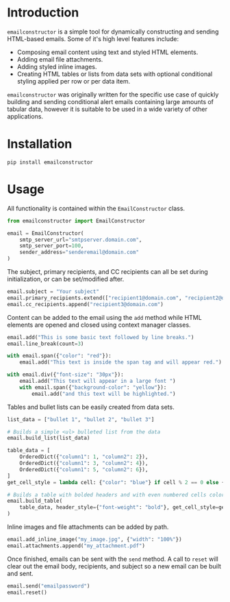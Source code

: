 # Introduction

`emailconstructor` is a simple tool for dynamically constructing and sending HTML-based emails. Some of it's high level features include:
- Composing email content using text and styled HTML elements.
- Adding email file attachments.
- Adding styled inline images.
- Creating HTML tables or lists from data sets with optional conditional styling applied per row or per data item.

`emailconstructor` was originally written for the specific use case of quickly building and sending conditional alert emails containing large amounts of tabular data, however it is suitable to be used in a wide variety of other applications.

# Installation

```
pip install emailconstructor
```

# Usage

All functionality is contained within the `EmailConstructor` class.

```py
from emailconstructor import EmailConstructor

email = EmailConstructor(
    smtp_server_url="smtpserver.domain.com",
    smtp_server_port=100,
    sender_address="senderemail@domain.com"
)
```

The subject, primary recipients, and CC recipients can all be set during initialization, or can be set/modified after.

```py
email.subject = "Your subject"
email.primary_recipients.extend(["recipient1@domain.com", "recipient2@domain.com"])
email.cc_recipients.append("recipient3@domain.com")
```

Content can be added to the email using the `add` method while HTML elements are opened and closed using context manager classes.

```py
email.add("This is some basic text followed by line breaks.")
email.line_break(count=3)

with email.span({"color": "red"}):
    email.add("This text is inside the span tag and will appear red.")

with email.div({"font-size": "30px"}):
    email.add("This text will appear in a large font ")
    with email.span({"background-color": "yellow"}):
        email.add("and this text will be highlighted.")
```

Tables and bullet lists can be easily created from data sets.

```py
list_data = ["bullet 1", "bullet 2", "bullet 3"]

# Builds a simple <ul> bulleted list from the data
email.build_list(list_data)

table_data = [
    OrderedDict({"column1": 1, "column2": 2}),
    OrderedDict({"column1": 3, "column2": 4}),
    OrderedDict({"column1": 5, "column2": 6}),
]
get_cell_style = lambda cell: {"color": "blue"} if cell % 2 == 0 else {}

# Builds a table with bolded headers and with even numbered cells colored blue
email.build_table(
    table_data, header_style={"font-weight": "bold"}, get_cell_style=get_cell_style
)
```

Inline images and file attachments can be added by path.

```py
email.add_inline_image("my_image.jpg", {"width": "100%"})
email.attachments.append("my_attachment.pdf")
```

Once finished, emails can be sent with the `send` method. A call to `reset` will clear out the email body, recipients, and subject so a new email can be built and sent.

```py
email.send("emailpassword")
email.reset()
```

